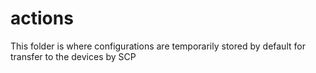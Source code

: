 # actions

This folder is where configurations are temporarily stored by default for transfer to the devices by SCP
